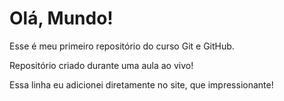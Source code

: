 # Olá, Mundo!
 Esse é meu primeiro repositório do curso Git e GitHub.

 Repositório criado durante uma aula ao vivo!
 
Essa linha eu adicionei diretamente no site, que impressionante!
